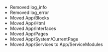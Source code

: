* Removed log_info
* Removed log_error
* Moved App/Blocks
* Moved App/Html
* Moved App/Interfaces
* Moved App/Pages
* Moved App/System/CurrentPage
* Moved App/Services to App/ServiceModules
